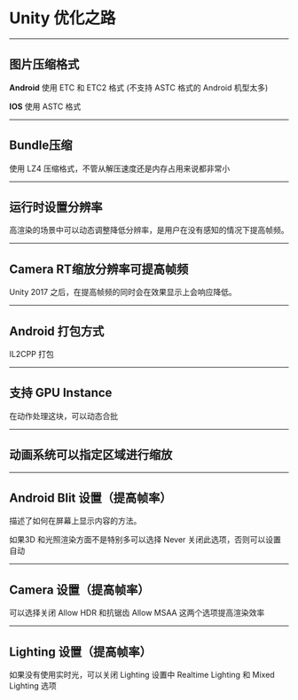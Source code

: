 # Unity 优化之路

---

## **图片压缩格式**

**Android**
使用 ETC 和 ETC2 格式 (不支持 ASTC 格式的 Android 机型太多)

**IOS** 
使用 ASTC 格式

---

## **Bundle压缩**

使用 LZ4 压缩格式，不管从解压速度还是内存占用来说都非常小

---

## **运行时设置分辨率**

高渲染的场景中可以动态调整降低分辨率，是用户在没有感知的情况下提高帧频。

---

## **Camera RT缩放分辨率可提高帧频**

Unity 2017 之后，在提高帧频的同时会在效果显示上会响应降低。

---

## **Android 打包方式**

IL2CPP 打包

---

## **支持 GPU Instance**

在动作处理这块，可以动态合批

---

## **动画系统可以指定区域进行缩放**

---

## **Android Blit 设置（提高帧率）**

描述了如何在屏幕上显示内容的方法。

如果3D 和光照渲染方面不是特别多可以选择 Never 关闭此选项，否则可以设置自动

---

## **Camera 设置（提高帧率）**

可以选择关闭 Allow HDR 和抗锯齿 Allow MSAA 这两个选项提高渲染效率

---

## **Lighting 设置（提高帧率）**

如果没有使用实时光，可以关闭 Lighting 设置中 Realtime Lighting 和 Mixed Lighting 选项


